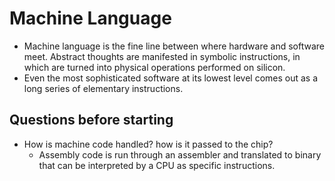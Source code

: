 # Machine Language

- Machine language is the fine line between where hardware and software meet. Abstract thoughts are manifested in symbolic instructions, in which are turned into physical operations performed on silicon.
- Even the most sophisticated software at its lowest level comes out as a long series of elementary instructions.

## Questions before starting
- How is machine code handled? how is it passed to the chip?
    - Assembly code is run through an assembler and translated to binary that can be interpreted by a CPU as specific instructions.
